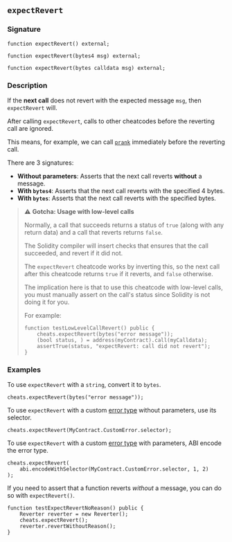 ## `expectRevert`

### Signature

```solidity
function expectRevert() external;
```

```solidity
function expectRevert(bytes4 msg) external;
```

```solidity
function expectRevert(bytes calldata msg) external;
```

### Description

If the **next call** does not revert with the expected message `msg`, then `expectRevert` will.

After calling `expectRevert`, calls to other cheatcodes before the reverting call are ignored.

This means, for example, we can call [`prank`](./prank.md) immediately before the reverting call.

There are 3 signatures:

- **Without parameters**: Asserts that the next call reverts **without** a message.
- **With `bytes4`**: Asserts that the next call reverts with the specified 4 bytes.
- **With `bytes`**: Asserts that the next call reverts with the specified bytes.

> ⚠️ **Gotcha: Usage with low-level calls**
>
> Normally, a call that succeeds returns a status of `true` (along with any return data) and a call that reverts returns `false`.
>
> The Solidity compiler will insert checks that ensures that the call succeeded, and revert if it did not.
>
> The `expectRevert` cheatcode works by inverting this, so the next call after this cheatcode returns `true` if it reverts, and `false` otherwise.
>
> The implication here is that to use this cheatcode with low-level calls, you must manually assert on the call's status since Solidity is not doing it for you.
>
> For example:
>
> ```solidity
> function testLowLevelCallRevert() public {
>     cheats.expectRevert(bytes("error message"));
>     (bool status, ) = address(myContract).call(myCalldata);
>     assertTrue(status, "expectRevert: call did not revert");
> }
> ```

### Examples

To use `expectRevert` with a `string`, convert it to `bytes`.

```solidity
cheats.expectRevert(bytes("error message"));
```

To use `expectRevert` with a custom [error type][error-type] without parameters, use its selector.

```solidity
cheats.expectRevert(MyContract.CustomError.selector);
```

To use `expectRevert` with a custom [error type][error-type] with parameters, ABI encode the error type.

```solidity
cheats.expectRevert(
    abi.encodeWithSelector(MyContract.CustomError.selector, 1, 2)
);
```

If you need to assert that a function reverts _without_ a message, you can do so with `expectRevert()`.

```solidity
function testExpectRevertNoReason() public {
    Reverter reverter = new Reverter();
    cheats.expectRevert();
    reverter.revertWithoutReason();
}
```

[error-type]: https://docs.soliditylang.org/en/v0.8.11/contracts.html#errors
